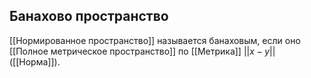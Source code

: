 ## Банахово пространство
[[Нормированное пространство]] называется банаховым, если оно [[Полное метрическое пространство]] по [[Метрика]] $||x-y||$ ([[Норма]]).